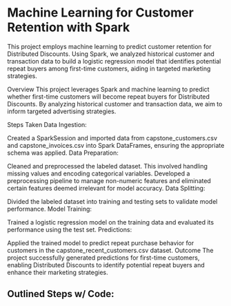 # Machine Learning for Customer Retention with Spark
This project employs machine learning to predict customer retention for Distributed Discounts. Using Spark, we analyzed historical customer and transaction data to build a logistic regression model that identifies potential repeat buyers among first-time customers, aiding in targeted marketing strategies.

Overview
This project leverages Spark and machine learning to predict whether first-time customers will become repeat buyers for Distributed Discounts. By analyzing historical customer and transaction data, we aim to inform targeted advertising strategies.

Steps Taken
Data Ingestion:

Created a SparkSession and imported data from capstone_customers.csv and capstone_invoices.csv into Spark DataFrames, ensuring the appropriate schema was applied.
Data Preparation:

Cleaned and preprocessed the labeled dataset. This involved handling missing values and encoding categorical variables.
Developed a preprocessing pipeline to manage non-numeric features and eliminated certain features deemed irrelevant for model accuracy.
Data Splitting:

Divided the labeled dataset into training and testing sets to validate model performance.
Model Training:

Trained a logistic regression model on the training data and evaluated its performance using the test set.
Predictions:

Applied the trained model to predict repeat purchase behavior for customers in the capstone_recent_customers.csv dataset.
Outcome
The project successfully generated predictions for first-time customers, enabling Distributed Discounts to identify potential repeat buyers and enhance their marketing strategies.


## Outlined Steps w/ Code:
